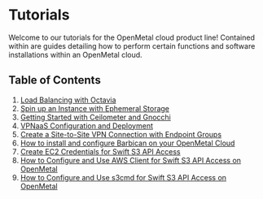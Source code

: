 # Tutorials

Welcome to our tutorials for the OpenMetal cloud product line! Contained within are
guides detailing how to perform certain functions and software installations
within an OpenMetal cloud.

## Table of Contents

1. [Load Balancing with Octavia](./lb-with-octavia.md)
2. [Spin up an Instance with Ephemeral Storage](./ephemeral-storage.md)
3. [Getting Started with Ceilometer and Gnocchi](./telemetry.md)
4. [VPNaaS Configuration and Deployment](./vpnaas-configure-deploy.md)
5. [Create a Site-to-Site VPN Connection with Endpoint Groups](./create-site-to-site-vpn.md)
6. [How to install and configure Barbican on your OpenMetal Cloud](./install-configure-barbican-openmetal.md)
7. [Create EC2 Credentials for Swift S3 API Access](swift-api-s3.md)
8. [How to Configure and Use AWS Client for Swift S3 API Access on OpenMetal](swift-s3-aws-cli.md)
9. [How to Configure and Use s3cmd for Swift S3 API Access on OpenMetal](swift-s3cmd-cli.md)
